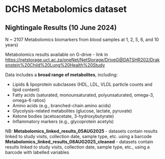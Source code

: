 # DCHS Metabolomics dataset 			 				 

## Nightingale Results (10 June 2024) 
N ~ 2107  Metabolomics biomarkers from  blood samples at 1, 2, 5, 6, and 10 years)

Metabolomics results available on G-drive - link in https://netstorage.uct.ac.za/oneNet/NetStorage/DriveG@DATSHR202/Drakenstein%20Child%20Lung%20Health%20Study


Data includes a **broad range of metabolites**, including:
- Lipids & lipoprotein subclasses (HDL, LDL, VLDL particle counts and lipid content)
- Fatty acids (saturated, monounsaturated, polyunsaturated, omega-3, omega-6 ratios)
- Amino acids (e.g., branched-chain amino acids)
- Glycolysis-related metabolites (glucose, lactate, pyruvate)
- Ketone bodies (acetoacetate, 3-hydroxybutyrate)
- Inflammatory markers (e.g., glycoprotein acetyls)

NB: 
**Metabolomics_linked_results_05AUG2025** - datasets contain results linked to study visits, collection date, sample type, etc. using a barcode 
**Metabolomics_linked_results_08AUG2025_cleaned** - datasets contain results linked to study visits, collection date, sample type, etc., using a barcode with labelled variables

